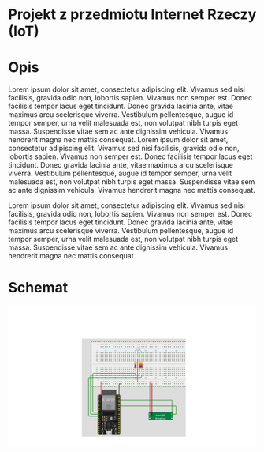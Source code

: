 # Projekt z przedmiotu Internet Rzeczy (IoT)

# Opis 
Lorem ipsum dolor sit amet, consectetur adipiscing elit. Vivamus sed nisi facilisis, gravida odio non, lobortis sapien. Vivamus non semper est. Donec facilisis tempor lacus eget tincidunt. Donec gravida lacinia ante, vitae maximus arcu scelerisque viverra. Vestibulum pellentesque, augue id tempor semper, urna velit malesuada est, non volutpat nibh turpis eget massa. Suspendisse vitae sem ac ante dignissim vehicula. Vivamus hendrerit magna nec mattis consequat.
Lorem ipsum dolor sit amet, consectetur adipiscing elit. Vivamus sed nisi facilisis, gravida odio non, lobortis sapien. Vivamus non semper est. Donec facilisis tempor lacus eget tincidunt. Donec gravida lacinia ante, vitae maximus arcu scelerisque viverra. Vestibulum pellentesque, augue id tempor semper, urna velit malesuada est, non volutpat nibh turpis eget massa. Suspendisse vitae sem ac ante dignissim vehicula. Vivamus hendrerit magna nec mattis consequat.

Lorem ipsum dolor sit amet, consectetur adipiscing elit. Vivamus sed nisi facilisis, gravida odio non, lobortis sapien. Vivamus non semper est. Donec facilisis tempor lacus eget tincidunt. Donec gravida lacinia ante, vitae maximus arcu scelerisque viverra. Vestibulum pellentesque, augue id tempor semper, urna velit malesuada est, non volutpat nibh turpis eget massa. Suspendisse vitae sem ac ante dignissim vehicula. Vivamus hendrerit magna nec mattis consequat.



# Schemat
<img src="https://github.com/JohnnyProg/IoT-project/blob/main/esp32_schema.png" />

